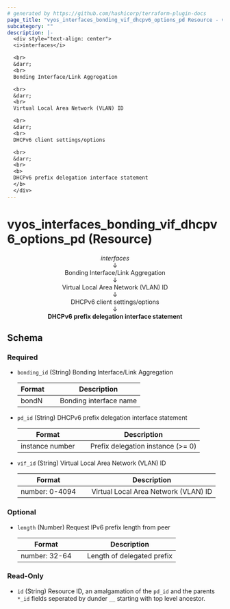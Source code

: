 ```yaml
---
# generated by https://github.com/hashicorp/terraform-plugin-docs
page_title: "vyos_interfaces_bonding_vif_dhcpv6_options_pd Resource - vyos"
subcategory: ""
description: |-
  <div style="text-align: center">
  <i>interfaces</i>

  <br>
  &darr;
  <br>
  Bonding Interface/Link Aggregation

  <br>
  &darr;
  <br>
  Virtual Local Area Network (VLAN) ID

  <br>
  &darr;
  <br>
  DHCPv6 client settings/options

  <br>
  &darr;
  <br>
  <b>
  DHCPv6 prefix delegation interface statement
  </b>
  </div>
---
```


# vyos_interfaces_bonding_vif_dhcpv6_options_pd (Resource)

<div style="text-align: center">
<i>interfaces</i>

<br>
&darr;
<br>
Bonding Interface/Link Aggregation

<br>
&darr;
<br>
Virtual Local Area Network (VLAN) ID

<br>
&darr;
<br>
DHCPv6 client settings/options

<br>
&darr;
<br>
<b>
DHCPv6 prefix delegation interface statement
</b>
</div>



<!-- schema generated by tfplugindocs -->
## Schema

### Required

- `bonding_id` (String) Bonding Interface/Link Aggregation

    |  Format &emsp; | Description  |
    |----------|---------------|
    |  bondN  &emsp; |  Bonding interface name  |
- `pd_id` (String) DHCPv6 prefix delegation interface statement

    |  Format &emsp; | Description  |
    |----------|---------------|
    |  instance number  &emsp; |  Prefix delegation instance (>= 0)  |
- `vif_id` (String) Virtual Local Area Network (VLAN) ID

    |  Format &emsp; | Description  |
    |----------|---------------|
    |  number: 0-4094  &emsp; |  Virtual Local Area Network (VLAN) ID  |

### Optional

- `length` (Number) Request IPv6 prefix length from peer

    |  Format &emsp; | Description  |
    |----------|---------------|
    |  number: 32-64  &emsp; |  Length of delegated prefix  |

### Read-Only

- `id` (String) Resource ID, an amalgamation of the `pd_id` and the parents `*_id` fields seperated by dunder `__` starting with top level ancestor.
